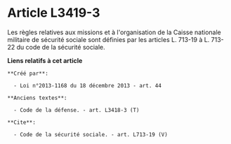 # Article L3419-3

Les règles relatives aux missions et à l'organisation de la Caisse nationale militaire de sécurité sociale sont définies par
les articles L. 713-19 à L. 713-22 du code de la sécurité sociale.

**Liens relatifs à cet article**

	**Créé par**:

	  - Loi n°2013-1168 du 18 décembre 2013 - art. 44

	**Anciens textes**:

	  - Code de la défense. - art. L3418-3 (T)

	**Cite**:

	  - Code de la sécurité sociale. - art. L713-19 (V)
